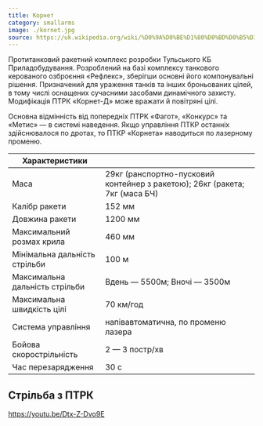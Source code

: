 ```yaml
---
title: Корнет
category: smallarms
image: ./kornet.jpg
source: https://uk.wikipedia.org/wiki/%D0%9A%D0%BE%D1%80%D0%BD%D0%B5%D1%82_(%D0%9F%D0%A2%D0%A0%D0%9A)
---
```


Протитанковий ракетний комплекс розробки Тульського КБ Приладобудування. Розроблений на базі комплексу танкового керованого озброєння «Рефлекс», зберігши основні його компонувальні рішення. Призначений для ураження танків та інших броньованих цілей, в тому числі оснащених сучасними засобами динамічного захисту. Модифікація ПТРК «Корнет-Д» може вражати й повітряні цілі.

Основна відмінність від попередніх ПТРК «Фагот», «Конкурс» та «Метис» — в системі наведення. Якщо управління ПТКР останніх здійснювалося по дротах, то ПТКР «Корнета» наводиться по лазерному променю.

| Характеристики          |                                                                                                  |
| -------------------------------------|------------------------------|
| Маса                                 | 29кг (ранспортно-пусковий контейнер з ракетою); 26кг (ракета; 7кг (маса БЧ) |
| Калібр ракети                        | 152 мм                       |
| Довжина ракети                       | 1200 мм                      |
| Максимальний розмах крила            | 460 мм                       |
| Мінімальна дальність стрільби        | 100 м                        |
| Максимальна дальність стрільби       | Вдень — 5500м; Вночі — 3500м |
| Максимальна швидкість цілі           | 70 км/год                    |
| Система управління                   | напівавтоматична, по променю лазера |
| Бойова скорострільність              | 2 — 3 постр/хв               |
| Час перезарядження                   | 30 с                         |

## Стрільба з ПТРК

https://youtu.be/Dtx-Z-Dvo9E
